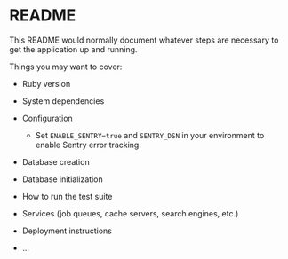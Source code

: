 # README

This README would normally document whatever steps are necessary to get the
application up and running.

Things you may want to cover:

* Ruby version

* System dependencies

* Configuration
  * Set `ENABLE_SENTRY=true` and `SENTRY_DSN` in your environment to enable
    Sentry error tracking.

* Database creation

* Database initialization

* How to run the test suite

* Services (job queues, cache servers, search engines, etc.)

* Deployment instructions

* ...
